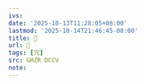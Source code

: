 ```yaml
---
ivs:
date: '2025-10-13T11:28:05+08:00'
lastmod: '2025-10-14T21:46:45-08:00'
title: 󰛖
url: 󰛖
tags: [冗]
src: GHZR DCCV
note:
---
```

